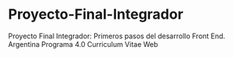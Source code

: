 # Proyecto-Final-Integrador
Proyecto Final Integrador: Primeros pasos del desarrollo Front End. Argentina Programa 4.0
Curriculum Vitae Web
